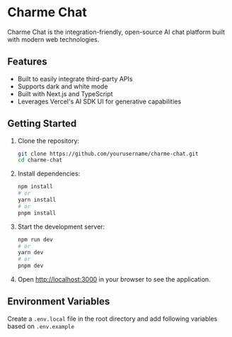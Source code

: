 # Charme Chat

Charme Chat is the integration-friendly, open-source AI chat platform built with modern web technologies.

## Features

- Built to easily integrate third-party APIs
- Supports dark and white mode
- Built with Next.js and TypeScript
- Leverages Vercel's AI SDK UI for generative capabilities

## Getting Started

1. Clone the repository:
   ```bash
   git clone https://github.com/yourusername/charme-chat.git
   cd charme-chat
   ```

2. Install dependencies:
   ```bash
   npm install
   # or
   yarn install
   # or
   pnpm install
   ```

3. Start the development server:
   ```bash
   npm run dev
   # or
   yarn dev
   # or
   pnpm dev
   ```

4. Open [http://localhost:3000](http://localhost:3000) in your browser to see the application.

## Environment Variables

Create a `.env.local` file in the root directory and add following variables based on `.env.example`



